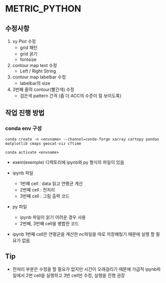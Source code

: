 # METRIC_PYTHON

## 수정사항
1. xy Plot 수정
	* grid 패턴
	* grid 굵기
	* fontsize 
2. contour map text 수정
	* Left /  Right String 
3. contour map labelbar 수정
	* labelbar의 size 
4. 3번째 줄의 contour(빨간색) 수정
	* 검은색 pattern 간격 (좀 더 ACC의 수준이 잘 보이도록)

## 작업 진행 방법
### conda env 구성
```
conda create -n <envname> --channel=conda-forge xarray cartopy pandas matplotlib cmaps geocat-viz cftime

conda activate <envname>
```
 * exem(exemple) 디렉토리에 ipynb와 py 형식의 파일이 있음
 * ipynb 파일
	 * 1번째 cell : data 읽고 연평균 계산
	 * 2번째 cell : 전처리
	 * 3번째 cell : 그림 출력 코드
* py 파일
	* ipynb 파일이 읽기 어려운 경우 사용
	* 2번째, 3번째 cell을 병합한 코드

* ipynb 1번째 cell은 연평균을 계산한 nc파일을 따로 저장해뒀기 때문에 실행 할 필요가 없음

## Tip
* 전처리 부분은 수정을 할 필요가 없지만 시간이 오래걸리기 때문에 가급적 ipynb파일에서 2번 cell을 실행하고 3번 cell만 수정, 실행을 진행 권장